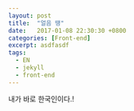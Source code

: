 ```yaml
---
layout: post
title:  "얼음 땡"
date:   2017-01-08 22:30:30 +0800
categories: [Front-end]
excerpt: asdfasdf
tags:
  - EN
  - jekyll
  - front-end
---
```


내가 바로 한국인이다.!